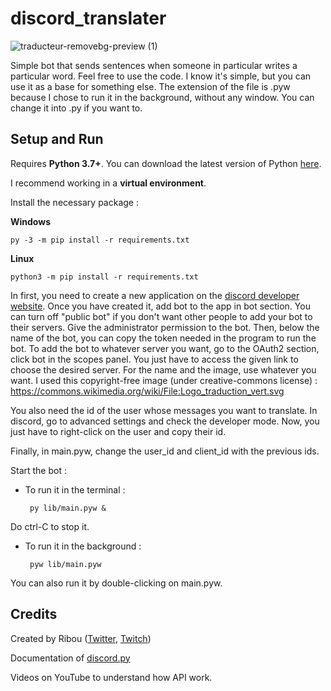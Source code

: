 # discord_translater
![traducteur-removebg-preview (1)](https://user-images.githubusercontent.com/76816773/140748275-658fdc5b-c974-495e-9e82-6571fc73661a.png)


Simple bot that sends sentences when someone in particular writes a particular word.
Feel free to use the code.
I know it's simple, but you can use it as a base for something else.
The extension of the file is .pyw because I chose to run it in the background, without any window. You can change it into .py if you want to.
## Setup and Run

Requires **Python 3.7+**. You can download the latest version of Python [here](https://www.python.org/downloads/).

I recommend working in a **virtual environment**. 

Install the necessary package :

**Windows**

    py -3 -m pip install -r requirements.txt
    
**Linux**

    python3 -m pip install -r requirements.txt
    
In first, you need to create a new application on the [discord developer website](discord.com/developers/applications). Once you have created it, add bot to the app in bot section. You can turn off "public bot" if you don't want other people to add your bot to their servers. Give the administrator permission to the bot. Then, below the name of the bot, you can copy the token needed in the program to run the bot. 
To add the bot to whatever server you want, go to the OAuth2 section, click bot in the scopes panel. You just have to access the given link to choose the desired server.
For the name and the image, use whatever you want. I used this copyright-free image (under creative-commons license) : https://commons.wikimedia.org/wiki/File:Logo_traduction_vert.svg


You also need the id of the user whose messages you want to translate. In discord, go to advanced settings and check the developer mode. Now, you just have to right-click on the user and copy their id.

Finally, in main.pyw, change the user_id and client_id with the previous ids.
 
Start the bot :

-  To run it in the terminal :
  
        py lib/main.pyw &
  
  Do ctrl-C to stop it.
  
-  To run it in the background :
  
        pyw lib/main.pyw

You can also run it by double-clicking on main.pyw.

## Credits
Created by Ribou ([Twitter](ribou.fr/twitter), [Twitch](ribou.fr/twitch))

Documentation of [discord.py](https://discordpy.readthedocs.io/en/stable)

Videos on YouTube to understand how API work.
